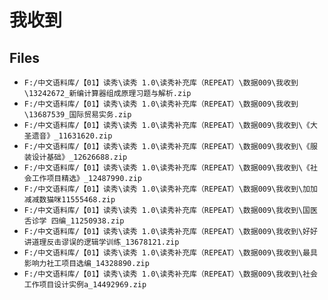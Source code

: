 # 我收到

## Files

- `F:/中文语料库/【01】读秀\读秀 1.0\读秀补充库（REPEAT）\数据009\我收到\13242672_新编计算器组成原理习题与解析.zip`
- `F:/中文语料库/【01】读秀\读秀 1.0\读秀补充库（REPEAT）\数据009\我收到\13687539_国际贸易实务.zip`
- `F:/中文语料库/【01】读秀\读秀 1.0\读秀补充库（REPEAT）\数据009\我收到\《大圣遗音》_11631620.zip`
- `F:/中文语料库/【01】读秀\读秀 1.0\读秀补充库（REPEAT）\数据009\我收到\《服装设计基础》_12626688.zip`
- `F:/中文语料库/【01】读秀\读秀 1.0\读秀补充库（REPEAT）\数据009\我收到\《社会工作项目精选》_12487990.zip`
- `F:/中文语料库/【01】读秀\读秀 1.0\读秀补充库（REPEAT）\数据009\我收到\加加减减数猫咪11555468.zip`
- `F:/中文语料库/【01】读秀\读秀 1.0\读秀补充库（REPEAT）\数据009\我收到\国医舌诊学 四编_11250938.zip`
- `F:/中文语料库/【01】读秀\读秀 1.0\读秀补充库（REPEAT）\数据009\我收到\好好讲道理反击谬误的逻辑学训练_13678121.zip`
- `F:/中文语料库/【01】读秀\读秀 1.0\读秀补充库（REPEAT）\数据009\我收到\最具影响力社工项目选编_14328890.zip`
- `F:/中文语料库/【01】读秀\读秀 1.0\读秀补充库（REPEAT）\数据009\我收到\社会工作项目设计实例a_14492969.zip`
